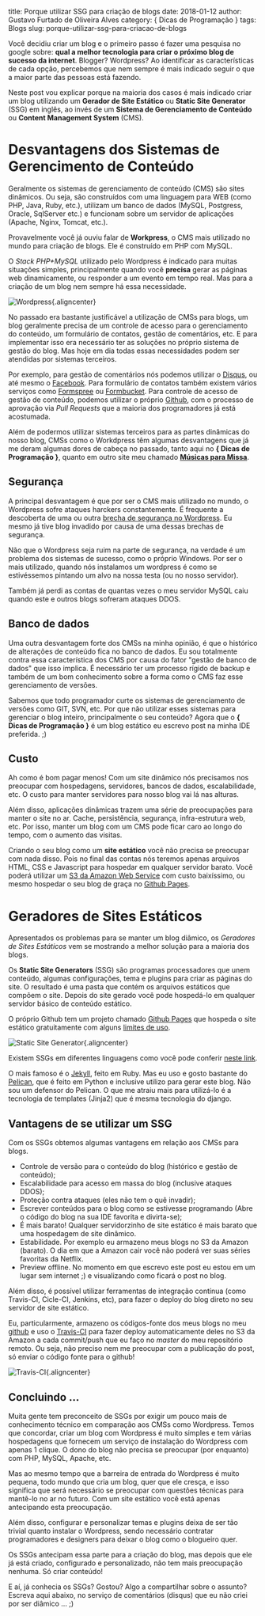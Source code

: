 title: Porque utilizar SSG para criação de blogs
date: 2018-01-12
author: Gustavo Furtado de Oliveira Alves
category: { Dicas de Programação }
tags: Blogs
slug: porque-utilizar-ssg-para-criacao-de-blogs

Você decidiu criar um blog e o primeiro passo é fazer uma pesquisa no google sobre:
**qual a melhor tecnologia para criar o próximo blog de sucesso da internet**.
Blogger? Wordpress?
Ao identificar as características de cada opção, percebemos que
nem sempre é mais indicado seguir o que a maior parte das pessoas está fazendo.

Neste post vou explicar porque na maioria dos casos
é mais indicado criar um blog utilizando um
**Gerador de Site Estático** ou **Static Site Generator** (SSG) em inglês,
 ao invés de um **Sistema de Gerenciamento de Conteúdo** ou **Content Management System** (CMS).

# Desvantagens dos Sistemas de Gerencimento de Conteúdo

Geralmente os sistemas de gerenciamento de conteúdo (CMS) são sites dinâmicos.
Ou seja, são construídos com uma linguagem para WEB (como PHP, Java, Ruby, etc.),
utilizam um banco de dados (MySQL, Postgress, Oracle, SqlServer etc.)
e funcionam sobre um servidor de aplicações (Apache, Nginx, Tomcat, etc.).

Provavelmente você já ouviu falar de **Workpress**,
o CMS mais utilizado no mundo para criação de blogs.
Ele é construído em PHP com MySQL.

O _Stack_ _PHP+MySQL_ utilizado pelo Wordpress é indicado para muitas situações simples,
principalmente quando você **precisa** gerar as páginas web dinamicamente,
ou responder a um evento em tempo real.
Mas para a criação de um blog nem sempre há essa necessidade.

![Wordpress](/images/porque-utilizar-ssg-para-criacao-de-blogs/wordpress.png){.aligncenter}

No passado era bastante justificável a utilização de CMSs para blogs,
um blog geralmente precisa de um controle de acesso para o gerenciamento do conteúdo,
um formulário de contatos, gestão de comentários, etc.
E para implementar isso era necessário ter as soluções no próprio sistema de gestão do blog.
Mas hoje em dia todas essas necessidades podem ser atendidas por sistemas terceiros.

Por exemplo, para gestão de comentários nós podemos utilizar o [Disqus](https://disqus.com/),
ou até mesmo o [Facebook](https://developers.facebook.com/).
Para formulário de contatos também existem vários serviços como [Formspree](https://formspree.io) ou
[Formbucket](https://www.formbucket.com/).
Para controle de acesso de gestão de conteúdo, podemos utilizar o próprio [Github](https://github.com/),
com o processo de aprovação via _Pull Requests_ que a maioria dos programadores já está acostumada.

Além de podermos utilizar sistemas terceiros para as partes dinâmicas do nosso blog,
CMSs como o Workdpress têm algumas desvantagens que já me deram algumas dores de cabeça no passado,
tanto aqui no **{ Dicas de Programação }**, quanto em outro site meu chamado [**Músicas para Missa**](https://musicasparamissa.com.br).

## Segurança

A principal desvantagem é que por ser o CMS mais utilizado no mundo,
o Wordpress sofre ataques harckers constantemente.
É frequente a descoberta de uma ou outra [brecha de segurança no Wordpress](https://www.google.com.br/search?q=falha+de+segurança+no+wordpress).
Eu mesmo já tive blog invadido por causa de uma dessas brechas de segurança.

Não que o Wordpress seja ruim na parte de segurança, na verdade é um problema dos sistemas de sucesso, como o próprio Windows.
Por ser o mais utilizado, quando nós instalamos um wordpress é como se estivéssemos pintando um alvo na nossa testa (ou no nosso servidor).

Também já perdi as contas de quantas vezes o meu servidor MySQL caiu quando este e outros blogs sofreram ataques DDOS.

## Banco de dados

Uma outra desvantagem forte dos CMSs na minha opinião,
é que o histórico de alterações de conteúdo fica no banco de dados.
Eu sou totalmente contra essa característica dos CMS
por causa do fator "gestão de banco de dados" que isso implica.
É necessário ter um processo rígido de backup e também de um bom conhecimento
sobre a forma como o CMS faz esse gerenciamento de versões.

Sabemos que todo programador curte os sistemas de gerenciamento de versões como GIT, SVN, etc.
Por que não utilizar esses sistemas para gerenciar o blog inteiro, principalmente o seu conteúdo?
Agora que o **{ Dicas de Programação }** é um blog estático eu escrevo post na minha IDE preferida. ;)

## Custo

Ah como é bom pagar menos!
Com um site dinâmico nós precisamos nos preocupar com hospedagens, servidores, bancos de dados, escalabilidade, etc.
O custo para manter servidores para nosso blog vai lá nas alturas.

Além disso, aplicações dinâmicas trazem uma série de preocupações para manter o site no ar.
Cache, persistência, segurança, infra-estrutura web, etc.
Por isso, manter um blog com um CMS pode ficar caro ao longo do tempo, com o aumento das visitas.

Criando o seu blog como um **site estático** você não precisa se preocupar com nada disso.
Pois no final das contas nós teremos apenas arquivos HTML, CSS e Javascript para hospedar em qualquer servidor barato.
Você poderá utilizar um [S3 da Amazon Web Service](TODO)
com custo baixíssimo, ou mesmo hospedar o seu blog de graça no [Github Pages](TODO).

# Geradores de Sites Estáticos

Apresentados os problemas para se manter um blog diâmico,
os _Geradores de Sites Estáticos_ vem se mostrando a melhor solução para a maioria dos blogs.

Os **Static Site Generators** (SSG) são programas processadores que unem conteúdo,
algumas configurações, tema e plugins para criar as páginas do site.
O resultado é uma pasta que contém os arquivos estáticos que compõem o site.
Depois do site gerado você pode hospedá-lo em qualquer servidor básico de conteúdo estático.

O próprio Github tem um projeto chamado [Github Pages](https://pages.github.com/)
que hospeda o site estático gratuitamente com alguns [limites de uso](https://help.github.com/articles/what-is-github-pages/#usage-limits).

![Static Site Generator](/images/porque-utilizar-ssg-para-criacao-de-blogs/ssg.png){.aligncenter}

Existem SSGs em diferentes linguagens como você pode conferir [neste link](https://www.staticgen.com/).

O mais famoso é o [Jekyll](https://jekyllrb.com/), feito em Ruby.
Mas eu uso e gosto bastante do [Pelican](https://blog.getpelican.com/),
que é feito em Python e inclusive utilizo para gerar este blog.
Não sou um defensor do Pelican. O que me atraiu mais para utilizá-lo
é a tecnologia de templates (Jinja2) que é mesma tecnologia do django.

## Vantagens de se utilizar um SSG

Com os SSGs obtemos algumas vantagens em relação aos CMSs para blogs.

- Controle de versão para o conteúdo do blog (histórico e gestão de conteúdo);
- Escalabilidade para acesso em massa do blog (inclusive ataques DDOS);
- Proteção contra ataques (eles não tem o quê invadir);
- Escrever conteúdos para o blog como se estivesse programando
(Abre o código do blog na sua IDE favorita e divirta-se);
- É mais barato! Qualquer servidorzinho de site estático é mais barato
que uma hospedagem de site dinâmico.
- Estabilidade. Por exemplo eu armazeno meus blogs no S3 da Amazon (barato).
O dia em que a Amazon cair você não poderá ver suas séries favoritas da Netflix.
- Preview offline.
  No momento em que escrevo este post eu estou em um lugar sem internet ;)
  e visualizando como ficará o post no blog.

Além disso, é possível utilizar ferramentas de integração contínua (como Travis-CI, Cicle-CI, Jenkins, etc),
para fazer o deploy do blog direto no seu servidor de site estático.

Eu, particularmente, armazeno os códigos-fonte dos meus blogs no meu [github](https://github.com/gustavofoa)
e uso o [Travis-CI](https://travis-ci.org/) para fazer deploy automaticamente deles no S3 da Amazon
a cada commit/push que eu faço no _master_ do meu repositório remoto.
Ou seja, não preciso nem me preocupar com a publicação do post,
só enviar o código fonte para o github!

![Travis-CI](/images/porque-utilizar-ssg-para-criacao-de-blogs/travis-ci-gustavo.png){.aligncenter}


Concluindo ...
--------------

Muita gente tem preconceito de SSGs por exigir um pouco mais de conhecimento técnico
em comparação aos CMSs como Wordpress.
Temos que concordar, criar um blog com Wordpress é muito simples e
tem várias hospedagens que fornecem um serviço de instalação do Wordpress
com apenas 1 clique. O dono do blog não precisa se preocupar (por enquanto) com PHP, MySQL, Apache, etc.

Mas ao mesmo tempo que a barreira de entrada do Wordpress é muito pequena,
todo mundo que cria um blog, quer que ele cresça, e isso significa que
será necessário se preocupar com questões técnicas para mantê-lo no ar no futuro.
Com um site estático você está apenas antecipando esta preocupação.

Além disso, configurar e personalizar temas e plugins deixa de ser tão trivial quanto instalar o Wordpress,
sendo necessário contratar programadores e designers para deixar o blog como o blogueiro quer.

Os SSGs antecipam essa parte para a criação do blog, mas depois que ele já está criado,
configurado e personalizado, não tem mais preocupação nenhuma. Só criar conteúdo!

E aí, já conhecia os SSGs? Gostou?
Algo a compartilhar sobre o assunto?
Escreva aqui abaixo, no serviço de comentários (disqus) que eu não criei por ser diâmico
... ;)
